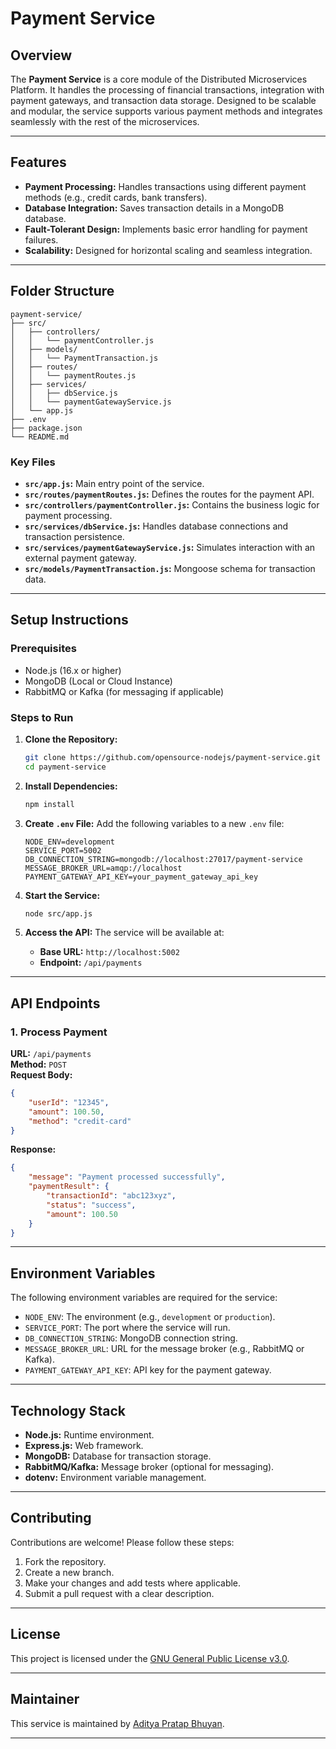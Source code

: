 

# Payment Service

## Overview
The **Payment Service** is a core module of the Distributed Microservices Platform. It handles the processing of financial transactions, integration with payment gateways, and transaction data storage. Designed to be scalable and modular, the service supports various payment methods and integrates seamlessly with the rest of the microservices.

---

## Features
- **Payment Processing:** Handles transactions using different payment methods (e.g., credit cards, bank transfers).
- **Database Integration:** Saves transaction details in a MongoDB database.
- **Fault-Tolerant Design:** Implements basic error handling for payment failures.
- **Scalability:** Designed for horizontal scaling and seamless integration.

---

## Folder Structure

```
payment-service/
├── src/
│   ├── controllers/
│   │   └── paymentController.js
│   ├── models/
│   │   └── PaymentTransaction.js
│   ├── routes/
│   │   └── paymentRoutes.js
│   ├── services/
│   │   ├── dbService.js
│   │   └── paymentGatewayService.js
│   └── app.js
├── .env
├── package.json
└── README.md
```

### Key Files
- **`src/app.js`:** Main entry point of the service.
- **`src/routes/paymentRoutes.js`:** Defines the routes for the payment API.
- **`src/controllers/paymentController.js`:** Contains the business logic for payment processing.
- **`src/services/dbService.js`:** Handles database connections and transaction persistence.
- **`src/services/paymentGatewayService.js`:** Simulates interaction with an external payment gateway.
- **`src/models/PaymentTransaction.js`:** Mongoose schema for transaction data.

---

## Setup Instructions

### Prerequisites
- Node.js (16.x or higher)
- MongoDB (Local or Cloud Instance)
- RabbitMQ or Kafka (for messaging if applicable)

### Steps to Run
1. **Clone the Repository:**
   ```bash
   git clone https://github.com/opensource-nodejs/payment-service.git
   cd payment-service
   ```

2. **Install Dependencies:**
   ```bash
   npm install
   ```

3. **Create `.env` File:**
   Add the following variables to a new `.env` file:
   ```env
   NODE_ENV=development
   SERVICE_PORT=5002
   DB_CONNECTION_STRING=mongodb://localhost:27017/payment-service
   MESSAGE_BROKER_URL=amqp://localhost
   PAYMENT_GATEWAY_API_KEY=your_payment_gateway_api_key
   ```

4. **Start the Service:**
   ```bash
   node src/app.js
   ```

5. **Access the API:**
   The service will be available at:
   - **Base URL:** `http://localhost:5002`
   - **Endpoint:** `/api/payments`

---

## API Endpoints

### 1. **Process Payment**
   **URL:** `/api/payments`  
   **Method:** `POST`  
   **Request Body:**
   ```json
   {
       "userId": "12345",
       "amount": 100.50,
       "method": "credit-card"
   }
   ```
   **Response:**
   ```json
   {
       "message": "Payment processed successfully",
       "paymentResult": {
           "transactionId": "abc123xyz",
           "status": "success",
           "amount": 100.50
       }
   }
   ```

---

## Environment Variables
The following environment variables are required for the service:
- `NODE_ENV`: The environment (e.g., `development` or `production`).
- `SERVICE_PORT`: The port where the service will run.
- `DB_CONNECTION_STRING`: MongoDB connection string.
- `MESSAGE_BROKER_URL`: URL for the message broker (e.g., RabbitMQ or Kafka).
- `PAYMENT_GATEWAY_API_KEY`: API key for the payment gateway.

---

## Technology Stack
- **Node.js:** Runtime environment.
- **Express.js:** Web framework.
- **MongoDB:** Database for transaction storage.
- **RabbitMQ/Kafka:** Message broker (optional for messaging).
- **dotenv:** Environment variable management.

---

## Contributing
Contributions are welcome! Please follow these steps:
1. Fork the repository.
2. Create a new branch.
3. Make your changes and add tests where applicable.
4. Submit a pull request with a clear description.

---

## License
This project is licensed under the [GNU General Public License v3.0](https://www.gnu.org/licenses/gpl-3.0.html).

---

## Maintainer
This service is maintained by [Aditya Pratap Bhuyan](https://linkedin.com/in/adityabhuyan).

---
